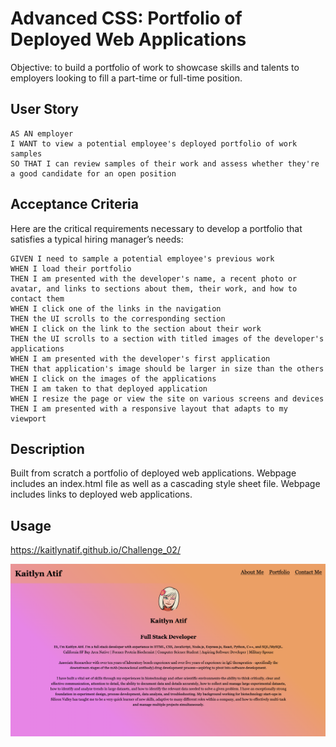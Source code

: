# Advanced CSS: Portfolio of Deployed Web Applications

Objective: to build a portfolio of work to showcase skills and talents to employers looking to fill a part-time or full-time position.

## User Story

```
AS AN employer
I WANT to view a potential employee's deployed portfolio of work samples
SO THAT I can review samples of their work and assess whether they're a good candidate for an open position
```

## Acceptance Criteria

Here are the critical requirements necessary to develop a portfolio that satisfies a typical hiring manager’s needs:

```
GIVEN I need to sample a potential employee's previous work
WHEN I load their portfolio
THEN I am presented with the developer's name, a recent photo or avatar, and links to sections about them, their work, and how to contact them
WHEN I click one of the links in the navigation
THEN the UI scrolls to the corresponding section
WHEN I click on the link to the section about their work
THEN the UI scrolls to a section with titled images of the developer's applications
WHEN I am presented with the developer's first application
THEN that application's image should be larger in size than the others
WHEN I click on the images of the applications
THEN I am taken to that deployed application
WHEN I resize the page or view the site on various screens and devices
THEN I am presented with a responsive layout that adapts to my viewport
```

## Description
Built from scratch a portfolio of deployed web applications.
Webpage includes an index.html file as well as a cascading style sheet file.
Webpage includes links to deployed web applications.

## Usage

  https://kaitlynatif.github.io/Challenge_02/

 ![Alt text](Assets/kaitlyn-atif-portfolio-screenshot.png?raw=true "Kaitlyn Atif Portfolio")

